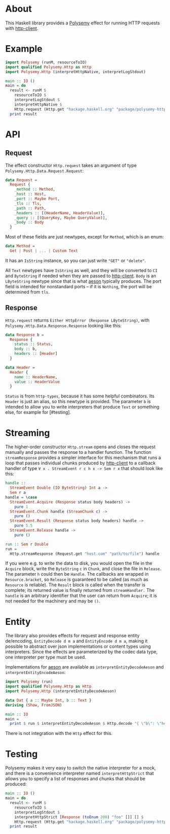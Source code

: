 # About

This Haskell library provides a [Polysemy] effect for running HTTP requests
with [http-client].

# Example

```haskell
import Polysemy (runM, resourceToIO)
import qualified Polysemy.Http as Http
import Polysemy.Http (interpretHttpNative, interpretLogStdout)

main :: IO ()
main = do
  result <- runM $
    resourceToIO $
    interpretLogStdout $
    interpretHttpNative $
    Http.request (Http.get "hackage.haskell.org" "package/polysemy-http")
  print result
```

# API

## Request

The effect constructor `Http.request` takes an argument of type
`Polysemy.Http.Data.Request.Request`:

```haskell
data Request =
  Request {
    _method :: Method,
    _host :: Host,
    _port :: Maybe Port,
    _tls :: Tls,
    _path :: Path,
    _headers :: [(HeaderName, HeaderValue)],
    _query :: [(QueryKey, Maybe QueryValue)],
    _body :: Body
  }
```

Most of these fields are just newtypes, except for `Method`, which is an enum:

```haskell
data Method =
  Get | Post | ... | Custom Text
```

It has an `IsString` instance, so you can just write `"GET"` or `"delete"`.

All `Text` newtypes have `IsString` as well, and they will be converted to
`CI` and `ByteString` if needed when they are passed to [http-client].
`Body` is an `LByteString` newtype since that is what [aeson] typically
produces.
The port field is intended for nonstandard ports – if it is `Nothing`, the port
will be determined from `tls`.

## Response

`Http.request` returns `Either HttpError (Response LByteString)`, with
`Polysemy.Http.Data.Response.Response` looking like this:

```haskell
data Response b =
  Response {
    status :: Status,
    body :: b,
    headers :: [Header]
  }

data Header =
  Header {
    name :: HeaderName,
    value :: HeaderValue
  }
```

`Status` is from `http-types`, because it has some helpful combinators. Its
`Header` is just an alias, so this newtype is provided.
The parameter `b` is intended to allow you to write interpreters that produce
`Text` or something else, for example for [#testing].

# Streaming

The higher-order constructor `Http.stream` opens and closes the request
manually and passes the response to a handler function.
The function `streamResponse` provides a simpler interface for this mechanism
that runs a loop that passes individual chunks produced by [http-client] to
a callback handler of type `∀ x . StreamEvent r c h x -> Sem r x` that should
look like this:

```haskell
handle ::
  StreamEvent Double (IO ByteString) Int a ->
  Sem r a
handle = \case
  StreamEvent.Acquire (Response status body headers) ->
    pure 1
  StreamEvent.Chunk handle (StreamChunk c) ->
    pure ()
  StreamEvent.Result (Response status body headers) handle ->
    pure 5.5
  StreamEvent.Release handle ->
    pure ()

run :: Sem r Double
run =
  Http.streamResponse (Request.get "host.com" "path/to/file") handle
```

If you were e.g. to write the data to disk, you would open the file in the
`Acquire` block, write the `ByteString` `c` in `Chunk`, and close the file in
`Release`.
The parameter `h` could then be `Handle`.
The callbacks are wrapped in `Resource.bracket`, so `Release` is guaranteed to
be called (as much as `Resource` is reliable).
The `Result` block is called when the transfer is complete; its returned value
is finally returned from `streamHandler.`
The `handle` is an arbitrary identifier that the user can return from
`Acquire`; it is not needed for the machinery and may be `()`.

# Entity

The library also provides effects for request and response entity de/encoding,
`EntityDecode d m a` and `EntityEncode d m a`, making it possible to abstract
over json implementations or content types using interpreters.
Since the effects are parameterized by the codec data type, one interpreter per
type must be used.

Implementations for [aeson] are available as `interpretEntityDecodeAeson` and
`interpretEntityEncodeAeson`:

```haskell
import Polysemy (run)
import qualified Polysemy.Http as Http
import Polysemy.Http (interpretEntityDecodeAeson)

data Dat { a :: Maybe Int, b :: Text }
deriving (Show, FromJSON)

main :: IO
main =
  print $ run $ interpretEntityDecodeAeson $ Http.decode "{ \"b\": \"hello\" }"
```

There is not integration with the `Http` effect for this.

# Testing

Polysemy makes it very easy to switch the native interpreter for a mock, and
there is a convenience interpreter named `interpretHttpStrict` that allows you
to specify a list of responses and chunks that should be produced:

```haskell
main :: IO ()
main = do
  result <- runM $
    resourceToIO $
    interpretLogStdout $
    interpretHttpStrict [Response (toEnum 200) "foo" []] [] $
    Http.request (Http.get "hackage.haskell.org" "package/polysemy-http")
  print result
```

[Polysemy]: https://hackage.haskell.org/package/polysemy
[http-client]: https://hackage.haskell.org/package/http-client
[http-types]: https://hackage.haskell.org/package/http-types
[aeson]: https://hackage.haskell.org/package/aeson
